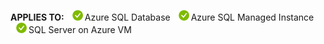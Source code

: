 <Token>**APPLIES TO:** ![yes](../media/applies-to/yes.png)Azure SQL Database ![yes](../media/applies-to/yes.png)Azure SQL Managed Instance ![yes](../media/applies-to/yes.png)SQL Server on Azure VM</Token>

